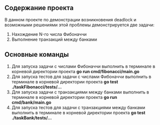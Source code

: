 ## Содержание проекта
В данном проекте по демонстрации возникновения deadlock и возможными решениями этой проблемы демонстрируется две задачи:
1. Нахождение N-го числа Фибоначчи
2. Выполнение транзакций между банками

## Основные команды
1. Для запуска задачи с числами Фибоначчи выполнить в терминале в корневой директории проекта **go run cmd/fibonacci/main.go**
2. Для запуска тестов для задачи с числами Фибоначчи выполнить в терминале в корневой директории проекта **go test ./taskFibonacci/tests/...**
3. Для запуска задачи с транзакциями между банками выполнить в терминале в корневой директории проекта **go run cmd/bank/main.go**
4. Для запуска тестов для задачи с транзакциями между банками выполнить в терминале в корневой директории проекта **go test ./taskBank/tests/...**
